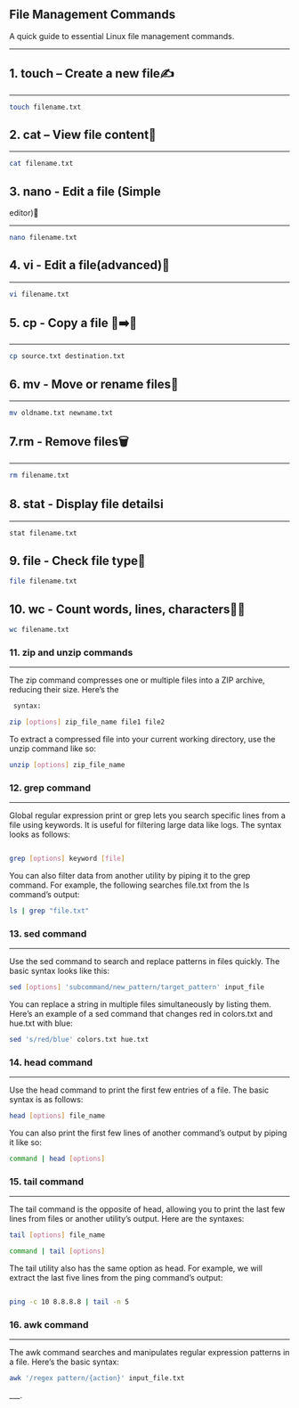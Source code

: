 ## File Management Commands


A quick guide to essential Linux file management commands.

---

## 1. touch – Create a new file✍️
___
```bash 
touch filename.txt
```


## 2. cat – View file content📖
___
```bash
cat filename.txt

````

## 3. nano - Edit a file (Simple
 editor)📝
___
```bash
nano filename.txt

```

## 4. vi - Edit a file(advanced)🧠
___
```bash
vi filename.txt
```

## 5. cp - Copy a file 📄➡️📄
___
```bash 
cp source.txt destination.txt

```

## 6. mv - Move or rename files🔄
___
```bash 
mv oldname.txt newname.txt

```

## 7.rm - Remove files🗑️
___
```bash
rm filename.txt

```


## 8. stat - Display file detailsℹ️
___
```baah
stat filename.txt
```


## 9. file - Check file type📃
```bash
file filename.txt
```

## 10. wc - Count words, lines, characters🔢🔡
```bash
wc filename.txt

````

### 11. zip and unzip commands
___
The zip command compresses one or multiple files into a ZIP archive, reducing their size. Here’s the
```bash
 syntax:

zip [options] zip_file_name file1 file2
```
To extract a compressed file into your current working directory, use the unzip command like so:
```bash
unzip [options] zip_file_name
```

### 12. grep command
___
Global regular expression print or grep lets you search specific lines from a file using keywords. It is useful for filtering large data like logs. The syntax looks as follows:
```bash

grep [options] keyword [file]
```
You can also filter data from another utility by piping it to the grep command. For example, the following searches file.txt from the ls command’s output:

```bash
ls | grep "file.txt"
```


### 13. sed command
___
Use the sed command to search and replace patterns in files quickly. The basic syntax looks like this:
```bash
sed [options] 'subcommand/new_pattern/target_pattern' input_file
```
You can replace a string in multiple files simultaneously by listing them. Here’s an example of a sed command that changes red in colors.txt and hue.txt with blue:
```bash
sed 's/red/blue' colors.txt hue.txt
```

### 14. head command
___
Use the head command to print the first few entries of a file. The basic syntax is as follows:
```bash
head [options] file_name
```
You can also print the first few lines of another command’s output by piping it like so:
```bash
command | head [options]
```

### 15. tail command
___
The tail command is the opposite of head, allowing you to print the last few lines from files or another utility’s output. Here are the syntaxes:

```bash
tail [options] file_name

```
```bash
command | tail [options]

```
The tail utility also has the same option as head. For example, we will extract the last five lines from the ping command’s output:

```bash

ping -c 10 8.8.8.8 | tail -n 5

```

### 16. awk command
___

The awk command searches and manipulates regular expression patterns in a file. Here’s the basic syntax:
```bash
awk '/regex pattern/{action}' input_file.txt
```
___.